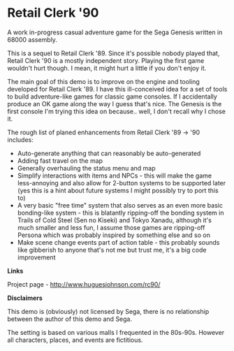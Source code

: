 # Retail Clerk '90
A work in-progress casual adventure game for the Sega Genesis written in 68000 assembly. 

This is a sequel to Retail Clerk '89. Since it's possible nobody played that, Retail Clerk '90 is a mostly independent story. Playing the first game wouldn't hurt though. I mean, it might hurt a little if you don't enjoy it.

The main goal of this demo is to improve on the engine and tooling developed for Retail Clerk '89. I have this ill-conceived idea for a set of tools to build adventure-like games for classic game consoles. If I accidentally produce an OK game along the way I guess that's nice. The Genesis is the first console I'm trying this idea on because.. well, I don't recall why I chose it.

The rough list of planed enhancements from Retail Clerk '89 -> '90 includes:

* Auto-generate anything that can reasonably be auto-generated
* Adding fast travel on the map
* Generally overhauling the status menu and map
* Simplify interactions with items and NPCs - this will make the game less-annoying and also allow for 2-button systems to be supported later (yes this is a hint about future systems I might possibly try to port this to)
* A very basic "free time" system that also serves as an even more basic bonding-like system - this is blatantly ripping-off the bonding system in Trails of Cold Steel (Sen no Kiseki) and Tokyo Xanadu, although it's much smaller and less fun, I assume those games are ripping-off Persona which was probably inspired by something else and so on
* Make scene change events part of action table - this probably sounds like gibberish to anyone that's not me but trust me, it's a big code improvement

**Links**

Project page - http://www.huguesjohnson.com/rc90/

**Disclaimers**

This demo is (obviously) not licensed by Sega, there is no relationship between the author of this demo and Sega.

The setting is based on various malls I frequented in the 80s-90s. However all characters, places, and events are fictitious.
